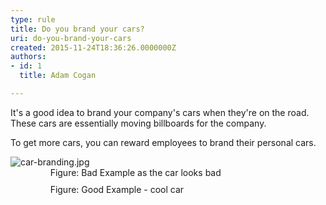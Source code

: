 ```yaml
---
type: rule
title: Do you brand your cars?
uri: do-you-brand-your-cars
created: 2015-11-24T18:36:26.0000000Z
authors:
- id: 1
  title: Adam Cogan

---
```




<span class='intro'> <p>​It's a good idea to brand your company's cars when they're on the road. These cars are essentially moving billboards for the company.​<br></p> </span>

<p>​​​To get more cars, you can reward employees to brand their personal cars.​​</p><dl class="image"><dt>​​<img src="car-branding.jpg" alt="car-branding.jpg" /></dt><dd class="ssw15-rteElement-FigureBad">​​​ &#160; &#160;&#160;&#160;Figure&#58; ​​​​Bad Example​​ as the car looks bad<br></dd><dt><img src="car-branding-tesla.png" alt="" style="margin&#58;5px;" /></dt><dd class="ssw15-rteElement-FigureGood">&#160; &#160; &#160; Figure&#58; Good Example​​​​​ - cool car<br></dd><p class="ssw15-rteElement-P">​​​​​​​​<br></p><br></dl>


